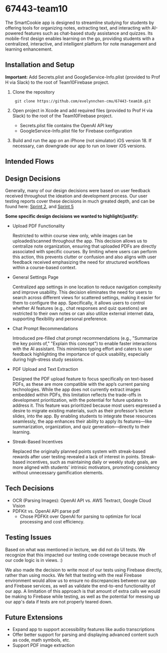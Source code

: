 # 67443-team10

The SmartCookie app is designed to streamline studying for students by offering tools for organizing notes, extracting text, and interacting with AI-powered features such as chat-based study assistance and quizzes. Its mobile-first design enables learning on the go, providing students with a centralized, interactive, and intelligent platform for note management and learning enhancement.

## Installation and Setup
**Important:** Add Secrets.plist and GoogleService-Info.plist (provided to Prof H via Slack) to the root of Team10Firebase project. 

1. Clone the repository
   ```
    git clone https://github.com/evelynnchen-cmu/67443-team10.git
   ```
2. Open project in Xcode and add required files (provided to Prof H via Slack) to the root of the Team10Firebase project.
   - Secrets.plist file contains the OpenAI API key
   - GoogleService-Info.plist file for Firebase configuration

3. Build and run the app on an iPhone (not simulator) iOS version 18. If necessary, can downgrade our app to run on lower iOS versions.

## Intended Flows

## Design Decisions
Generally, many of our design decisions were based on user feedback received throughout the ideation and development process. Our user testing reports cover these decisions in much greated depth, and can be found here: [Sprint 2](https://docs.google.com/document/d/1jH_xv7wfiSZur2KKgGq4W6AJhWWvTzmzcy_XwHZ1FUo/edit?usp=sharing), and [Sprint 5](https://docs.google.com/document/d/1nSijWxFvLL3BzYLVRLy4AT7Zor1WZ2SGQcPo0ch3bOw/edit?usp=sharing)

**Some specific design decisions we wanted to highlight/justify:**

- Upload PDF Functionality
  
   Restricted to within course view only, while images can be uploaded/scanned throughout the app. This decision allows us to centralize note organization, ensuring that uploaded PDFs are directly associated with specific courses. By limiting where users can perform this action, this prevents clutter or confusion and also aligns with user feedback received emphasizing the need for structured workflows within a course-based context.

- General Settings Page
  
   Centralized app settings in one location to reduce navigation complexity and improve usability. This decision eliminates the need for users to search across different views for scattered settings, making it easier for them to configure the app. Specifically, it allows users to control whether AI features (e.g., chat responses and quiz questions) are restricted to their own notes or can also utilize external internet data, supporting flexibility and personal preference.

- Chat Prompt Recommendations

  Introduced pre-filled chat prompt recommendations (e.g., "Summarize the key points of," "Explain this concept") to enable faster interactions with the AI assistant. This minimizes typing effort and caters to user feedback highlighting the importance of quick usability, especially during high-stress study sessions.

- PDF Upload and Text Extraction

   Designed the PDF upload feature to focus specifically on text-based PDFs, as these are more compatible with the app’s current parsing technologies. While the app does not currently extract images embedded within PDFs, this limitation reflects the trade-offs in development prioritization, with the potential for future updates to address it. This feature was prioritized because most users expressed a desire to migrate existing materials, such as their professor’s lecture slides, into the app. By enabling students to integrate these resources seamlessly, the app enhances their ability to apply its features—like summarization, organization, and quiz generation—directly to their learning.

- Streak-Based Incentives

   Replaced the originally planned points system with streak-based rewards after user testing revealed a lack of interest in points. Streak-based incentives, such as maintaining daily or weekly study goals, are more aligned with students' intrinsic motivators, promoting consistency without unnecessary gamification elements.


## Tech Decisions 
- OCR (Parsing Images): OpenAI API vs. AWS Textract, Google Cloud Vision
- PDFKit vs. OpenAI API parse pdf
   - Chose PDFKit over OpenAI for parsing to optimize for local processing and cost efficiency.


## Testing Issues 
Based on what was mentioned in lecture, we did not do UI tests. We recognize that this impacted our testing code coverage because much of our code logic is in views. :)

We also made the decision to write most of our tests using Firebase directly, rather than using mocks. We felt that testing with the real Firebase environment would allow us to ensure no discrepancies between our app and Firebase services, as well as validate the end-to-end functionality of our app. A limitation of this approach is that amount of extra calls we would be making to Firebase while testing, as well as the potential for messing up our app's data if tests are not properly teared down.


## Future Extensions
- Expand app to support accessibility features like audio transcriptions
- Offer better support for parsing and displaying advanced content such as code, math symbols, etc.
- Support PDF image extraction
